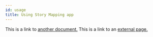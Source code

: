 ```yaml
---
id: usage
title: Using Story Mapping app
---
```


This is a link to [another document.](doc3.md) This is a link to an [external page.](http://www.example.com/)
